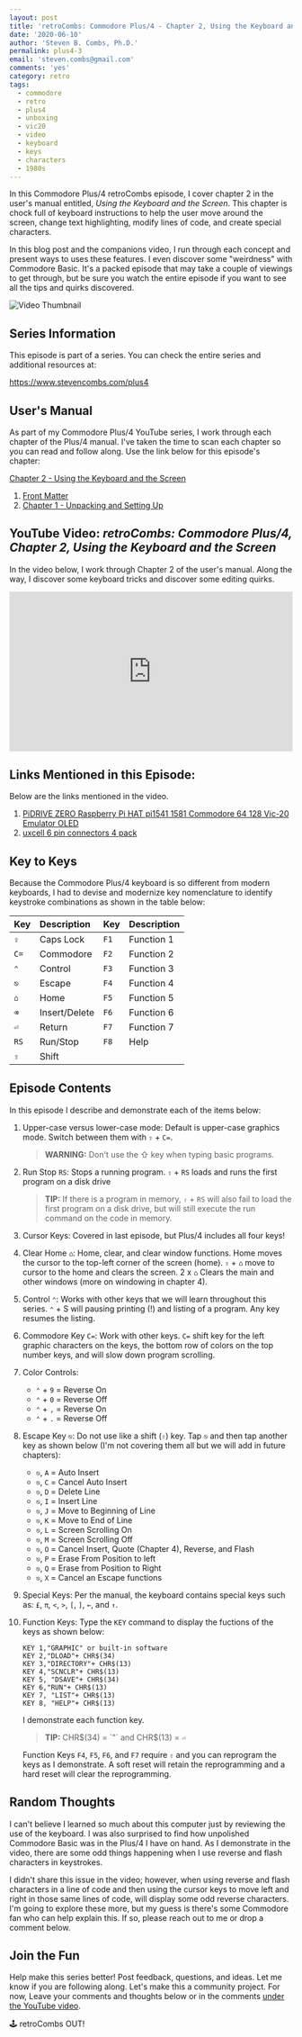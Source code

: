 ```yaml
---
layout: post
title: 'retroCombs: Commodore Plus/4 - Chapter 2, Using the Keyboard and the Screen'
date: '2020-06-10'
author: 'Steven B. Combs, Ph.D.'
permalink: plus4-3
email: 'steven.combs@gmail.com'
comments: 'yes'
category: retro
tags:
  - commodore
  - retro
  - plus4
  - unboxing
  - vic20
  - video
  - keyboard
  - keys
  - characters
  - 1980s
---
```


In this Commodore Plus/4 retroCombs episode, I cover chapter 2 in the user's manual entitled, _Using the Keyboard and the Screen_. This chapter is chock full of keyboard instructions to help the user move around the screen, change text highlighting, modify lines of code, and create special characters.

In this blog post and the companions video, I run through each concept and present ways to uses these features. I even discover some "weirdness" with Commodore Basic. It's a packed episode that may take a couple of viewings to get through, but be sure you watch the entire episode if you want to see all the tips and quirks discovered.

![Video Thumbnail](/images/posts/2020-06-04-retroCombs-thumbnail.jpg)

## Series Information

This episode is part of a series. You can check the entire series and additional resources at:

<https://www.stevencombs.com/plus4>

## User's Manual

As part of my Commodore Plus/4 YouTube series, I work through each chapter of the Plus/4 manual. I've taken the time to scan each chapter so you can read and follow along. Use the link below for this episode's chapter:

[Chapter 2 - Using the Keyboard and the Screen](https://www.stevencombs.com/plus4/users-manual/p4um-chapter-2.pdf)

1. [Front Matter](/plus4/users-manual/p4um-title-introduction.pdf)
2. [Chapter 1 - Unpacking and Setting Up](/plus4/users-manual/p4um-chapter-1.pdf)

## YouTube Video: _retroCombs: Commodore Plus/4, Chapter 2, Using the Keyboard and the Screen_

In the video below, I work through Chapter 2 of the user's manual. Along the way, I discover some keyboard tricks and discover some editing quirks.

<div style="position:relative;padding-top:56.25%;"><p><iframe src="https://www.youtube.com/embed/O2Mqi2iFFQI" frameborder="0" allowfullscreen="true" mozallowfullscreen="true" webkitallowfullscreen="true" style="position:absolute;top:0;left:0;width:100%;height:100%;"></iframe></p></div>

## Links Mentioned in this Episode:

Below are the links mentioned in the video.

1. [PiDRIVE ZERO Raspberry Pi HAT pi1541 1581 Commodore 64 128 Vic-20 Emulator OLED](https://www.ebay.com/itm/PiDRIVE-ZERO-Raspberry-Pi-HAT-pi1541-1581-Commodore-64-128-Vic-20-Emulator-OLED/333491606262?ssPageName=STRK%3AMEBIDX%3AIT&_trksid=p2060353.m2749.l2649)
2. [uxcell 6 pin connectors 4 pack](https://amzn.to/3fe4huQ)

## Key to Keys

Because the Commodore Plus/4 keyboard is so different from modern keyboards, I had to devise and modernize key nomenclature to identify keystroke combinations as shown in the table below:

Key  | Description   | Key  | Description
:----|:--------------|:-----|:-----------
`⇪`  | Caps Lock     | `F1` | Function 1
`C=` | Commodore     | `F2` | Function 2
`⌃`  | Control       | `F3` | Function 3
`⎋`  | Escape        | `F4` | Function 4
`⌂`  | Home          | `F5` | Function 5
`⌫`  | Insert/Delete | `F6` | Function 6
`⏎`  | Return        | `F7` | Function 7
`RS` | Run/Stop      | `F8` | Help
`⇧`  | Shift         |      |

## Episode Contents

In this episode I describe and demonstrate each of the items below:

1. Upper-case versus lower-case mode: Default is upper-case graphics mode. Switch between them with `⇧` + `C=`.

    > **WARNING:** Don't use the ⇧ key when typing basic programs.

2. Run Stop `RS`: Stops a running program. `⇧` + `RS` loads and runs the first program on a disk drive

    > **TIP:** If there is a program in memory, `⇧` + `RS` will also fail to load the first program on a disk drive, but will still execute the run command on the code in memory.

3. Cursor Keys: Covered in last episode, but Plus/4 includes all four keys!
4. Clear Home `⌂`: Home, clear, and clear window functions. Home moves the cursor to the top-left corner of the screen (home). `⇧` + `⌂` move to cursor to the home and clears the screen. 2 x `⌂` Clears the main and other windows (more on windowing in chapter 4).
5. Control `⌃`: Works with other keys that we will learn throughout this series. `⌃` + S will pausing printing (!) and listing of a program. Any key resumes the listing.
6. Commodore Key `C=`: Work with other keys. `C=` shift key for the left graphic characters on the keys, the bottom row of colors on the top number keys, and will slow down program scrolling.
7. Color Controls:

    * `⌃` + `9` = Reverse On
    * `⌃` + `0` = Reverse Off
    * `⌃` + `,` = Reverse On
    * `⌃` + `.` = Reverse Off


8. Escape Key `⎋`: Do not use like a shift (`⇧`) key. Tap `⎋` and then tap another key as shown below (I'm not covering them all but we will add in future chapters):

    * `⎋`, `A` = Auto Insert
    * `⎋`, `C` = Cancel Auto Insert
    * `⎋`, `D` = Delete Line
    * `⎋`, `I` = Insert Line
    * `⎋`, `J` = Move to Beginning of Line
    * `⎋`, `K` = Move to End of Line
    * `⎋`, `L` = Screen Scrolling On
    * `⎋`, `M` = Screen Scrolling Off
    * `⎋`, `O` = Cancel Insert, Quote (Chapter 4), Reverse, and Flash
    * `⎋`, `P` = Erase From Position to left
    * `⎋`, `Q` = Erase from Position to Right
    * `⎋`, `X` = Cancel an Escape functions


9. Special Keys: Per the manual, the keyboard contains special keys such as: `£`, `π`, `<`, `>`, `[`, `]`, `←`, and `↑`.
10. Function Keys: Type the `KEY` command to display the fuctions of the keys as shown below:

    ```
    KEY 1,"GRAPHIC" or built-in software
    KEY 2,"DLOAD"+ CHR$(34)
    KEY 3,"DIRECTORY"+ CHR$(13)
    KEY 4,"SCNCLR"+ CHR$(13)
    KEY 5, "DSAVE"+ CHR$(34)
    KEY 6,"RUN"+ CHR$(13)
    KEY 7, "LIST"+ CHR$(13)
    KEY 8, "HELP"+ CHR$(13)
    ```
    I demonstrate each function key.

    > **TIP:** CHR$(34) = `"` and CHR$(13) = `⏎`

    Function Keys `F4`, `F5`, `F6`, and `F7` require `⇧` and you can reprogram the keys as I demonstrate. A soft reset will retain the reprogramming and a hard reset will clear the reprogramming.

## Random Thoughts

I can't believe I learned so much about this computer just by reviewing the use of the keyboard. I was also surprised to find how unpolished Commodore Basic was in the Plus/4 I have on hand. As I demonstrate in the video, there are some odd things happening when I use reverse and flash characters in keystrokes.

I didn't share this issue in the video; however, when using reverse and flash characters in a line of code and then using the cursor keys to move left and right in those same lines of code, will display some odd reverse characters. I'm going to explore these more, but my guess is there's some Commodore fan who can help explain this. If so, please reach out to me or drop a comment below.

## Join the Fun

Help make this series better! Post feedback, questions, and ideas. Let me know if you are following along. Let's make this a community project. For now, Leave your comments and thoughts below or in the comments [under the YouTube video](link).

🕹️ retroCombs OUT!
